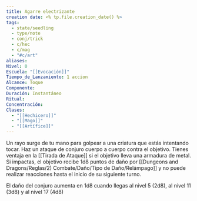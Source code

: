 ```yaml
---
title: Agarre electrizante
creation date: <% tp.file.creation_date() %>
tags:
  - state/seedling
  - type/note
  - conj/trick
  - c/hec
  - c/mag
  - "#c/art"
aliases: 
Nivel: 0
Escuela: "[[Evocación]]"
Tiempo_de_Lanzamiento: 1 accion
Alcance: Toque
Componente: 
Duración: Instantáneo
Ritual: 
Concentración: 
Clases:
  - "[[Hechicero]]"
  - "[[Mago]]"
  - "[[Artífice]]"
---
```

Un rayo surge de tu mano para golpear a una criatura que estás intentando tocar. Haz un ataque de conjuro cuerpo a cuerpo contra el objetivo. Tienes ventaja en la [[Tirada de Ataque]] si el objetivo lleva una armadura de metal. Si impactas, el objetivo recibe 1d8 puntos de daño por [[Dungeons and Dragons/Reglas/2) Combate/Daño/Tipo de Daño/Relámpago]] y no puede realizar reacciones hasta el inicio de su siguiente turno.

El daño del conjuro aumenta en 1d8 cuando llegas al nivel 5 (2d8), al nivel 11 (3d8) y al nivel 17 (4d8)
